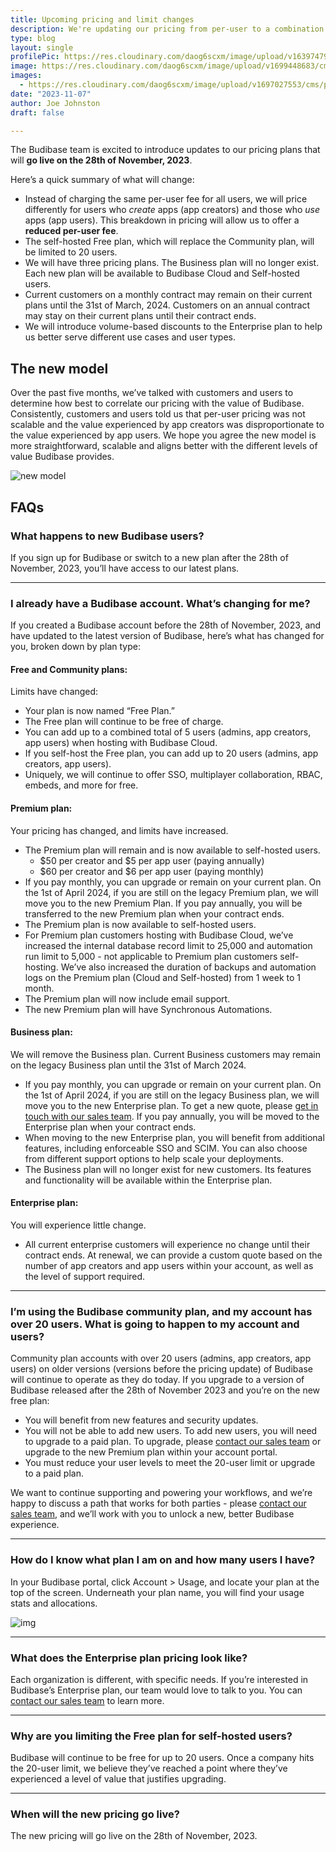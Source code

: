 ```yaml
---
title: Upcoming pricing and limit changes
description: We're updating our pricing from per-user to a combination of per-user and per-creator.
type: blog
layout: single
profilePic: https://res.cloudinary.com/daog6scxm/image/upload/v1639747995/cms/joe_illustration_gray_bg_e97wdl.jpg
image: https://res.cloudinary.com/daog6scxm/image/upload/v1699448683/cms/pricing/pricing-v3_post_qdvqoz.png
images:
  - https://res.cloudinary.com/daog6scxm/image/upload/v1697027553/cms/pricing/pricing-v3_ht378y.png
date: "2023-11-07"
author: Joe Johnston
draft: false

---
```


The Budibase team is excited to introduce updates to our pricing plans that will **go live on the 28th of November, 2023**. 

Here’s a quick summary of what will change:

- Instead of charging the same per-user fee for all users, we will price differently for users who *create* apps (app creators) and those who *use* apps (app users). This breakdown in pricing will allow us to offer a **reduced per-user fee**. 
- The self-hosted Free plan, which will replace the Community plan, will be limited to 20 users.
- We will have three pricing plans. The Business plan will no longer exist. Each new plan will be available to Budibase Cloud and Self-hosted users. 
- Current customers on a monthly contract may remain on their current plans until the 31st of March, 2024. Customers on an annual contract may stay on their current plans until their contract ends.
- We will introduce volume-based discounts to the Enterprise plan to help us better serve different use cases and user types.



## The new model

Over the past five months, we’ve talked with customers and users to determine how best to correlate our pricing with the value of Budibase. Consistently, customers and users told us that per-user pricing was not scalable and the value experienced by app creators was disproportionate to the value experienced by app users. We hope you agree the new model is more straightforward, scalable and aligns better with the different levels of value Budibase provides.  

![new model](https://res.cloudinary.com/daog6scxm/image/upload/v1697032289/cms/pricing/CleanShot_2023-10-11_at_14.50.48_2x_o9qx4v.png)



## FAQs

### What happens to new Budibase users?

If you sign up for Budibase or switch to a new plan after the 28th of November, 2023, you’ll have access to our latest plans.



---



### I already have a Budibase account. What’s changing for me?

If you created a Budibase account before the 28th of November, 2023, and have updated to the latest version of Budibase, here’s what has changed for you, broken down by plan type:

#### Free and Community plans:

Limits have changed:

- Your plan is now named “Free Plan.”
- The Free plan will continue to be free of charge.
- You can add up to a combined total of 5 users (admins, app creators, app users) when hosting with Budibase Cloud.
- If you self-host the Free plan, you can add up to 20 users (admins, app creators, app users).
- Uniquely, we will continue to offer SSO, multiplayer collaboration, RBAC, embeds, and more for free.

#### Premium plan:

Your pricing has changed, and limits have increased. 

- The Premium plan will remain and is now available to self-hosted users. 
  - $50 per creator and $5 per app user (paying annually)
  - $60 per creator and $6 per app user (paying monthly)
- If you pay monthly, you can upgrade or remain on your current plan. On the 1st of April 2024, if you are still on the legacy Premium plan, we will move you to the new Premium Plan. If you pay annually, you will be transferred to the new Premium plan when your contract ends. 
- The Premium plan is now available to self-hosted users.
- For Premium plan customers hosting with Budibase Cloud, we’ve increased the internal database record limit to 25,000 and automation run limit to 5,000 - not applicable to Premium plan customers self-hosting. We’ve also increased the duration of backups and automation logs on the Premium plan (Cloud and Self-hosted) from 1 week to 1 month. 
- The Premium plan will now include email support.
- The new Premium plan will have Synchronous Automations.

#### Business plan:

We will remove the Business plan. Current Business customers may remain on the legacy Business plan until the 31st of March 2024.

- If you pay monthly, you can upgrade or remain on your current plan. On the 1st of April 2024, if you are still on the legacy Business plan, we will move you to the new Enterprise plan. To get a new quote, please [get in touch with our sales team](https://budibase.com/contact). If you pay annually, you will be moved to the Enterprise plan when your contract ends. 
- When moving to the new Enterprise plan, you will benefit from additional features, including enforceable SSO and SCIM. You can also choose from different support options to help scale your deployments.
- The Business plan will no longer exist for new customers. Its features and functionality will be available within the Enterprise plan.

#### Enterprise plan:

You will experience little change.

- All current enterprise customers will experience no change until their contract ends. At renewal, we can provide a custom quote based on the number of app creators and app users within your account, as well as the level of support required.



---



### I’m using the Budibase community plan, and my account has over 20 users. What is going to happen to my account and users?

Community plan accounts with over 20 users (admins, app creators, app users) on older versions (versions before the pricing update) of Budibase will continue to operate as they do today. If you upgrade to a version of Budibase released after the 28th of November 2023 and you’re on the new free plan:

- You will benefit from new features and security updates.
- You will not be able to add new users. To add new users, you will need to upgrade to a paid plan. To upgrade, please [contact our sales team](https://budibase.com/contact) or upgrade to the new Premium plan within your account portal.
- You must reduce your user levels to meet the 20-user limit or upgrade to a paid plan.

We want to continue supporting and powering your workflows, and we’re happy to discuss a path that works for both parties - please [contact our sales team](https://budibase.com/contact), and we’ll work with you to unlock a new, better Budibase experience.



---



### How do I know what plan I am on and how many users I have?

In your Budibase portal, click Account > Usage, and locate your plan at the top of the screen. Underneath your plan name, you will find your usage stats and allocations.

![img](https://lh6.googleusercontent.com/P2zPASfH3tfxJ3s2ks5GczSSTyjZi3HU6I9pPTULi4hDONDA483ee7hV4_8tFse8uiGLucfR0Q9avrMsQ1DDSD9jdec2qA3C-BoJc15xe0Bx3WtUbysjmjtNdzl3r7RgZ3xFt-rQdAG6CqzKH7NbOVQ)



---



### What does the Enterprise plan pricing look like?

Each organization is different, with specific needs. If you’re interested in Budibase’s Enterprise plan, our team would love to talk to you. You can [contact our sales team](https://budibase.com/contact) to learn more.



---



### Why are you limiting the Free plan for self-hosted users?

Budibase will continue to be free for up to 20 users. Once a company hits the 20-user limit, we believe they’ve reached a point where they’ve experienced a level of value that justifies upgrading.



---



### When will the new pricing go live?

The new pricing will go live on the 28th of November, 2023.



##  